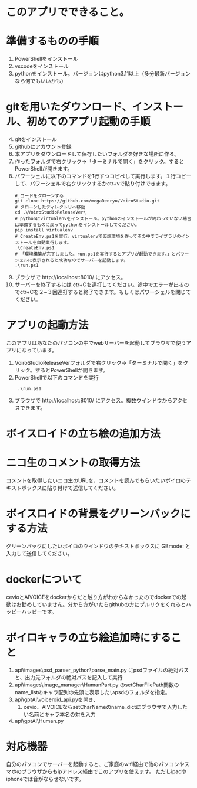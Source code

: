 # このアプリでできること。

# 準備するものの手順
1. PowerShellをインストール
2. vscodeをインストール
3. pythonをインストール。バージョンはpython3.11以上（多分最新バージョンなら何でもいいかも）
   
# gitを用いたダウンロード、インストール、初めてのアプリ起動の手順
4. gitをインストール
5. githubにアカウント登録
6. 本アプリをダウンロードして保存したいフォルダを好きな場所に作る。
7. 作ったフォルダで右クリック→「ターミナルで開く」をクリック。するとPowerShellが開きます。
8. パワーシェルに以下のコマンドを1行ずつコピペして実行します。１行コピーして、パワーシェルで右クリックするかctr+vで貼り付けできます。
   ```
   # コードをクローンする
   git clone https://github.com/megaDenryu/VoiroStudio.git
   # クローンしたディレクトリへ移動
   cd .\VoiroStudioReleaseVer\
   # pythonにvirtualenvをインストール。pythonのインストールが終わっていない場合は準備するものに戻ってpythonをインストールしてください。
   pip install virtualenv
   # CreateEnv.ps1を実行。virtualenvで仮想環境を作ってその中でライブラリのインストールを自動実行します。
   .\CreateEnv.ps1
   # 「環境構築が完了しました。run.ps1を実行するとアプリが起動できます。」とパワーシェルに表示されると成功なのでサーバーを起動します。
   .\run.ps1
   ```
9. ブラウザで http://localhost:8010/ にアクセス。
10. サーバーを終了するには ctr+Cを連打してください。途中でエラーが出るのでctr+Cを２~３回連打すると終了できます。もしくはパワーシェルを閉じてください。

# アプリの起動方法
このアプリはあなたのパソコンの中でwebサーバーを起動してブラウザで使うアプリになっています。
1. VoiroStudioReleaseVerフォルダで右クリック→「ターミナルで開く」をクリック。するとPowerShellが開きます。
2. PowerShellで以下のコマンドを実行
   ```
    .\run.ps1
   ```
3. ブラウザで http://localhost:8010/ にアクセス。複数ウインドウからアクセスできます。

# ボイスロイドの立ち絵の追加方法

# ニコ生のコメントの取得方法
コメントを取得したいニコ生のURLを、コメントを読んでもらいたいボイロのテキストボックスに貼り付けて送信してください。

# ボイスロイドの背景をグリーンバックにする方法
グリーンバックにしたいボイロのウインドウのテキストボックスに
GBmode:
と入力して送信してください。


# dockerについて
cevioとAIVOICEをdockerからだと触り方がわからなかったのでdockerでの起動はお勧めしていません。分から方がいたらgithubの方にプルリクをくれるとハッピーハッピーです。

# ボイロキャラの立ち絵追加時にすること
1. api\images\psd_parser_python\parse_main.py にpsdファイルの絶対パスと、出力先フォルダの絶対パスを記入して実行
2. api\images\image_manager\HumanPart.py のsetCharFilePath関数のname_listのキャラ配列の先頭に表示したいpsdのフォルダを指定。
3. api\gptAI\voiceroid_api.pyを開き、
   1. cevio、AIVOICEならsetCharNameのname_dictにブラウザで入力したい名前とキャラ本名の対を入力
4. api\gptAI\Human.py

# 対応機器
自分のパソコンでサーバーを起動すると、ご家庭のwifi経由で他のパソコンやスマホのブラウザからもipアドレス経由でこのアプリを使えます。
ただしipadやiphoneでは音がならせないです。